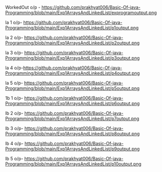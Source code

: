 WorkedOut o/p - https://github.com/prakhyat006/Basic-Of-java-Programming/blob/main/Exp1ArraysAndLinkedList/exprogramoutput.png

la 1 o/p- https://github.com/prakhyat006/Basic-Of-java-Programming/blob/main/Exp1ArraysAndLinkedList/p1output.png

la 2 o/p- https://github.com/prakhyat006/Basic-Of-java-Programming/blob/main/Exp1ArraysAndLinkedList/p2output.png

la 3 o/p- https://github.com/prakhyat006/Basic-Of-java-Programming/blob/main/Exp1ArraysAndLinkedList/p3output.png

la 4 o/p-https://github.com/prakhyat006/Basic-Of-java-Programming/blob/main/Exp1ArraysAndLinkedList/p4output.png

la 5 o/p- https://github.com/prakhyat006/Basic-Of-java-Programming/blob/main/Exp1ArraysAndLinkedList/p5output.png

1b 1 o/p- https://github.com/prakhyat006/Basic-Of-java-Programming/blob/main/Exp1ArraysAndLinkedList/p6output.png

lb 2 o/p- https://github.com/prakhyat006/Basic-Of-java-Programming/blob/main/Exp1ArraysAndLinkedList/p7output.png

lb 3 o/p- https://github.com/prakhyat006/Basic-Of-java-Programming/blob/main/Exp1ArraysAndLinkedList/p8output.png

lb 4 o/p- https://github.com/prakhyat006/Basic-Of-java-Programming/blob/main/Exp1ArraysAndLinkedList/p9output.png

lb 5 o/p- https://github.com/prakhyat006/Basic-Of-java-Programming/blob/main/Exp1ArraysAndLinkedList/p10output.png
